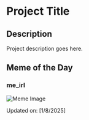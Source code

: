 # Project Title

## Description

Project description goes here.

## Meme of the Day

### me_irl
![Meme Image](https://i.imgur.com/lqIqBUu.png)

Updated on: [1/8/2025]